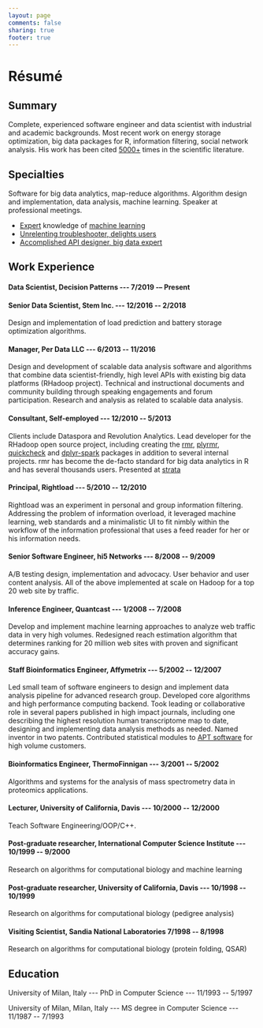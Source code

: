 ```yaml
---
layout: page
comments: false
sharing: true
footer: true
---
```


<h1 class="post-title">Résumé</h1>

## Summary

Complete, experienced software engineer and data scientist with industrial and academic
backgrounds. Most recent work on energy storage optimization, big data packages for R,
information filtering, social network analysis. His work has been cited
[5000+](http://scholar.google.com/citations?user=uNAgLfwAAAAJ) times in the scientific
literature.

## Specialties

Software for big data analytics, map-reduce algorithms. Algorithm design and
implementation, data analysis, machine learning. Speaker at professional meetings.

*   [Expert](https://link.springer.com/chapter/10.1007/3-540-44581-1_14) knowledge of [machine learning](https://twitter.com/goodfellow_ian/status/835681738189754368)
*   [Unrelenting troubleshooter, delights users](https://groups.google.com/d/msg/rhadoop/CUHaESXQJ2Y/fyQzMHRkfv0J)
*   [Accomplished API designer, big data expert](https://groups.google.com/forum/#!msg/rhadoop/OetxKchYQMM/R-9Zby_zcEMJ)

## Work Experience

#### Data Scientist, Decision Patterns --- 7/2019 -– Present


#### Senior Data Scientist, Stem Inc. --- 12/2016 -- 2/2018

Design and implementation of load prediction and battery storage optimization
algorithms.

#### Manager, Per Data LLC --- 6/2013 -- 11/2016

Design and development of scalable data analysis software and algorithms that combine
data scientist-friendly, high level APIs with existing big data platforms (RHadoop
project). Technical and instructional documents and community building through speaking
engagements and forum participation. Research and analysis as related to scalable data
analysis.

#### Consultant, Self-employed --- 12/2010 -- 5/2013

Clients include Dataspora and Revolution Analytics. Lead developer for the RHadoop open
source project, including creating the
[rmr](https::/github.con/RevolutionAnalytics/rmr2),
[plyrmr](https::/github.con/RevolutionAnalytics/plyrmr),
[quickcheck](https::/github.con/RevolutionAnalytics/quickcheck) and
[dplyr-spark](https::/github.con/RevolutionAnalytics/dplyr-spark) packages in addition
to several internal projects. rmr has become the de-facto standard for big data
analytics in R and has several thousands users. Presented at
[strata](http://www.youtube.com/watch?v=DW8ISErV_4s)

#### Principal, Rightload --- 5/2010 -- 12/2010

Rightload was an experiment in personal and group information filtering. Addressing the
problem of information overload, it leveraged machine learning, web standards and a
minimalistic UI to fit nimbly within the workflow of the information professional that
uses a feed reader for her or his information needs.

#### Senior Software Engineer, hi5 Networks ---  8/2008 -- 9/2009

A/B testing design, implementation and advocacy. User behavior and user content
analysis. All of the above implemented at scale on Hadoop for a top 20 web site by
traffic.

#### Inference Engineer, Quantcast --- 1/2008 -- 7/2008

Develop and implement machine learning approaches to analyze web traffic data in very
high volumes. Redesigned reach estimation algorithm that determines ranking for 20
million web sites with proven and significant accuracy gains.

#### Staff Bioinformatics Engineer, Affymetrix --- 5/2002 -- 12/2007

Led small team of software engineers to design and implement data analysis pipeline for
advanced research group. Developed core algorithms and high performance computing
backend. Took leading or collaborative role in several papers published in high impact
journals, including one describing the highest resolution human transcriptome map to
date, designing and implementing data analysis methods as needed. Named inventor in two
patents. Contributed statistical modules to [APT
software](http://www.affymetrix.com/estore/partners_programs/programs/developer/tools/powertools.affx)
for high volume customers.

#### Bioinformatics Engineer, ThermoFinnigan --- 3/2001 -- 5/2002

Algorithms and systems for the analysis of mass spectrometry data in proteomics
applications.

#### Lecturer, University of California, Davis --- 10/2000 -- 12/2000

Teach Software Engineering/OOP/C++.

#### Post-graduate researcher, International Computer Science Institute --- 10/1999 -- 9/2000

Research on algorithms for computational biology and machine learning

#### Post-graduate researcher, University of California, Davis --- 10/1998 -- 10/1999

Research on algorithms for computational biology (pedigree analysis)

#### Visiting Scientist, Sandia National Laboratories 7/1998 -- 8/1998

Research on algorithms for computational biology (protein folding, QSAR)

## Education

University of Milan, Italy --- PhD in Computer Science --- 11/1993 -- 5/1997

University of Milan, Milan, Italy --- MS degree in Computer Science --- 11/1987 -- 7/1993
